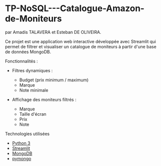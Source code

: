 # TP-NoSQL---Catalogue-Amazon-de-Moniteurs
par Amadis TALAVERA et Esteban DE OLIVEIRA.

Ce projet est une application web interactive développée avec Streamlit qui permet de filtrer et visualiser un catalogue de moniteurs à partir d'une base de données MongoDB.

Fonctionnalités :

- Filtres dynamiques :
  - Budget (prix minimum / maximum)
  - Marque
  - Note minimale

- Affichage des moniteurs filtrés :
  - Marque
  - Taille d'écran
  - Prix
  - Note

Technologies utilisées

- [Python 3](https://www.python.org/)
- [Streamlit](https://streamlit.io/)
- [MongoDB](https://www.mongodb.com/)
- [pymongo](https://pymongo.readthedocs.io/)


